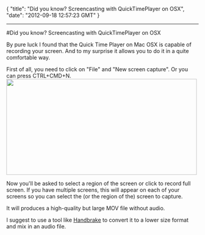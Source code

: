 {
  "title": "Did you know? Screencasting with QuickTimePlayer on OSX",
  "date": "2012-09-18 12:57:23 GMT"
}

---

#Did you know? Screencasting with QuickTimePlayer on OSX
<p>By pure luck I found that the Quick Time Player on Mac OSX is capable of recording your screen. And to my surprise it allows you to do it in a quite comfortable way.</p>&#13;
<p>First of all, you need to click on "File" and "New screen capture". Or you can press CTRL+CMD+N.<img height="252" src="http://i.imgur.com/ZnyS6.png" width="499" /></p>&#13;
<p>Now you'll be asked to select a region of the screen or click to record full screen. If you have multiple screens, this will appear on each of your screens so you can select the (or the region of the) screen to capture.</p>&#13;
<p>It will produces a high-quality but large MOV file without audio.</p>&#13;
<p>I suggest to use a tool like <a href="http://handbrake.fr/">Handbrake</a> to convert it to a lower size format and mix in an audio file.</p> 